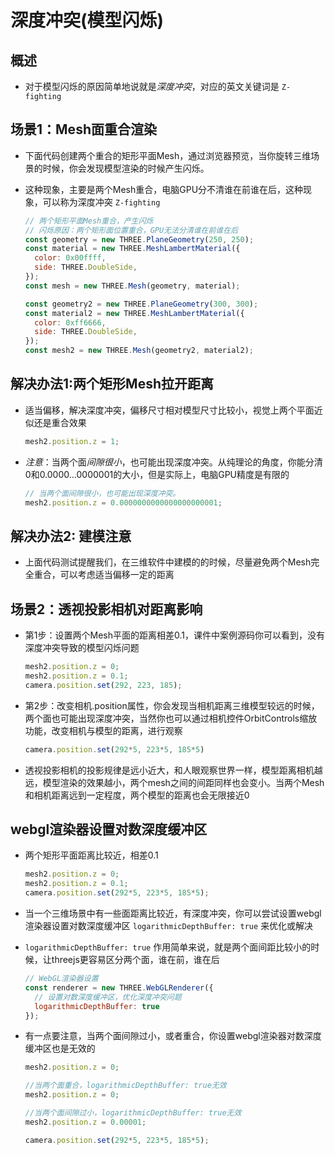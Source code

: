 # 深度冲突(模型闪烁)

## 概述

+ 对于模型闪烁的原因简单地说就是*深度冲突*，对应的英文关键词是 `Z-fighting`

## 场景1：Mesh面重合渲染

+ 下面代码创建两个重合的矩形平面Mesh，通过浏览器预览，当你旋转三维场景的时候，你会发现模型渲染的时候产生闪烁。

+ 这种现象，主要是两个Mesh重合，电脑GPU分不清谁在前谁在后，这种现象，可以称为深度冲突 `Z-fighting`

  ```js
  // 两个矩形平面Mesh重合，产生闪烁
  // 闪烁原因：两个矩形面位置重合，GPU无法分清谁在前谁在后
  const geometry = new THREE.PlaneGeometry(250, 250);
  const material = new THREE.MeshLambertMaterial({
    color: 0x00ffff,
    side: THREE.DoubleSide,
  });
  const mesh = new THREE.Mesh(geometry, material);

  const geometry2 = new THREE.PlaneGeometry(300, 300);
  const material2 = new THREE.MeshLambertMaterial({
    color: 0xff6666,
    side: THREE.DoubleSide,
  });
  const mesh2 = new THREE.Mesh(geometry2, material2);
  ```

## 解决办法1:两个矩形Mesh拉开距离

+ 适当偏移，解决深度冲突，偏移尺寸相对模型尺寸比较小，视觉上两个平面近似还是重合效果

  ```js
  mesh2.position.z = 1;
  ```

+ *注意*：当两个面*间隙很小*，也可能出现深度冲突。从纯理论的角度，你能分清0和0.0000...0000001的大小，但是实际上，电脑GPU精度是有限的

  ```js
  // 当两个面间隙很小，也可能出现深度冲突。
  mesh2.position.z = 0.0000000000000000000001;
  ```

## 解决办法2: 建模注意

+ 上面代码测试提醒我们，在三维软件中建模的的时候，尽量避免两个Mesh完全重合，可以考虑适当偏移一定的距离

## 场景2：透视投影相机对距离影响

+ 第1步：设置两个Mesh平面的距离相差0.1，课件中案例源码你可以看到，没有深度冲突导致的模型闪烁问题

  ```js
  mesh2.position.z = 0;
  mesh2.position.z = 0.1;
  camera.position.set(292, 223, 185);
  ```

+ 第2步：改变相机.position属性，你会发现当相机距离三维模型较远的时候，两个面也可能出现深度冲突，当然你也可以通过相机控件OrbitControls缩放功能，改变相机与模型的距离，进行观察

  ```js
  camera.position.set(292*5, 223*5, 185*5)
  ```

+ 透视投影相机的投影规律是远小近大，和人眼观察世界一样，模型距离相机越远，模型渲染的效果越小，两个mesh之间的间距同样也会变小。当两个Mesh和相机距离远到一定程度，两个模型的距离也会无限接近0

## webgl渲染器设置对数深度缓冲区

+ 两个矩形平面距离比较近，相差0.1

  ```js
  mesh2.position.z = 0;
  mesh2.position.z = 0.1;
  camera.position.set(292*5, 223*5, 185*5);
  ```

+ 当一个三维场景中有一些面距离比较近，有深度冲突，你可以尝试设置webgl渲染器设置对数深度缓冲区 `logarithmicDepthBuffer: true` 来优化或解决
+ `logarithmicDepthBuffer: true` 作用简单来说，就是两个面间距比较小的时候，让threejs更容易区分两个面，谁在前，谁在后

  ```js
  // WebGL渲染器设置
  const renderer = new THREE.WebGLRenderer({
    // 设置对数深度缓冲区，优化深度冲突问题
    logarithmicDepthBuffer: true
  });
  ```

+ 有一点要注意，当两个面间隙过小，或者重合，你设置webgl渲染器对数深度缓冲区也是无效的

  ```js
  mesh2.position.z = 0;

  //当两个面重合，logarithmicDepthBuffer: true无效
  mesh2.position.z = 0;

  //当两个面间隙过小，logarithmicDepthBuffer: true无效
  mesh2.position.z = 0.00001;

  camera.position.set(292*5, 223*5, 185*5);
  ```
